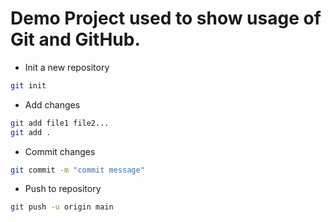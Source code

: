# Demo Project used to show usage of Git and GitHub.

- Init a new repository

```zsh
git init
```

- Add changes

```zsh
git add file1 file2...
git add .
```

- Commit changes

```zsh
git commit -m "commit message"
```
- Push to repository

```zsh
git push -u origin main
```